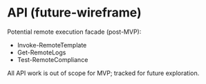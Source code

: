 # API (future-wireframe)

Potential remote execution facade (post-MVP):
- Invoke-RemoteTemplate
- Get-RemoteLogs
- Test-RemoteCompliance

All API work is out of scope for MVP; tracked for future exploration.
